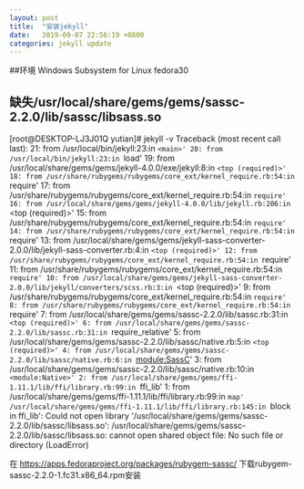 ```yaml
---
layout: post
title:  "安装jekyll"
date:   2019-09-07 22:56:19 +0800
categories: jekyll update
---
```

##环境
Windows Subsystem for Linux fedora30
## 缺失/usr/local/share/gems/gems/sassc-2.2.0/lib/sassc/libsass.so
[root@DESKTOP-LJ3J01Q yutian]# jekyll -v
Traceback (most recent call last):
        21: from /usr/local/bin/jekyll:23:in `<main>'
        20: from /usr/local/bin/jekyll:23:in `load'
        19: from /usr/local/share/gems/gems/jekyll-4.0.0/exe/jekyll:8:in `<top (required)>'
        18: from /usr/share/rubygems/rubygems/core_ext/kernel_require.rb:54:in `require'
        17: from /usr/share/rubygems/rubygems/core_ext/kernel_require.rb:54:in `require'
        16: from /usr/local/share/gems/gems/jekyll-4.0.0/lib/jekyll.rb:206:in `<top (required)>'
        15: from /usr/share/rubygems/rubygems/core_ext/kernel_require.rb:54:in `require'
        14: from /usr/share/rubygems/rubygems/core_ext/kernel_require.rb:54:in `require'
        13: from /usr/local/share/gems/gems/jekyll-sass-converter-2.0.0/lib/jekyll-sass-converter.rb:4:in `<top (required)>'
        12: from /usr/share/rubygems/rubygems/core_ext/kernel_require.rb:54:in `require'
        11: from /usr/share/rubygems/rubygems/core_ext/kernel_require.rb:54:in `require'
        10: from /usr/local/share/gems/gems/jekyll-sass-converter-2.0.0/lib/jekyll/converters/scss.rb:3:in `<top (required)>'
         9: from /usr/share/rubygems/rubygems/core_ext/kernel_require.rb:54:in `require'
         8: from /usr/share/rubygems/rubygems/core_ext/kernel_require.rb:54:in `require'
         7: from /usr/local/share/gems/gems/sassc-2.2.0/lib/sassc.rb:31:in `<top (required)>'
         6: from /usr/local/share/gems/gems/sassc-2.2.0/lib/sassc.rb:31:in `require_relative'
         5: from /usr/local/share/gems/gems/sassc-2.2.0/lib/sassc/native.rb:5:in `<top (required)>'
         4: from /usr/local/share/gems/gems/sassc-2.2.0/lib/sassc/native.rb:6:in `<module:SassC>'
         3: from /usr/local/share/gems/gems/sassc-2.2.0/lib/sassc/native.rb:10:in `<module:Native>'
         2: from /usr/local/share/gems/gems/ffi-1.11.1/lib/ffi/library.rb:99:in `ffi_lib'
         1: from /usr/local/share/gems/gems/ffi-1.11.1/lib/ffi/library.rb:99:in `map'
/usr/local/share/gems/gems/ffi-1.11.1/lib/ffi/library.rb:145:in `block in ffi_lib': Could not open library '/usr/local/share/gems/gems/sassc-2.2.0/lib/sassc/libsass.so': /usr/local/share/gems/gems/sassc-2.2.0/lib/sassc/libsass.so: cannot open shared object file: No such file or directory (LoadError)

在 https://apps.fedoraproject.org/packages/rubygem-sassc/ 下载rubygem-sassc-2.2.0-1.fc31.x86_64.rpm安装
